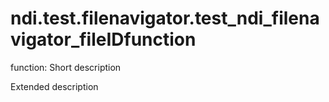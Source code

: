 # ndi.test.filenavigator.test_ndi_filenavigator_fileIDfunction

  function: Short description
 
  Extended description
